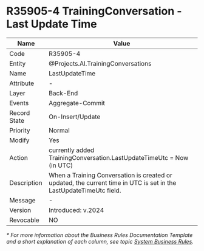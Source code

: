 ﻿---
erp.type: business-rule
erp.entity: Projects.AI.TrainingConversations
---

# R35905-4 TrainingConversation - Last Update Time
| Name | Value |
| ---- | ----- |
| Code | R35905-4 |
| Entity | @Projects.AI.TrainingConversations |
| Name | LastUpdateTime |
| Attribute | - |
| Layer | Back-End |
| Events | Aggregate-Commit |
| Record State | On-Insert/Update |
| Priority | Normal |
| Modify | Yes |
| Action | currently added TrainingConversation.LastUpdateTimeUtc = Now (in UTC) |
| Description| When a Training Conversation is created or updated, the current time in UTC is set in the LastUpdateTimeUtc field. |
| Message | - |
| Version | Introduced: v.2024 |
| Revocable | NO |

*\* For more information about the Business Rules Documentation Template and a short explanation of each column, see
topic [System Business Rules](../templates/template-description-system-business-rules.md).*
